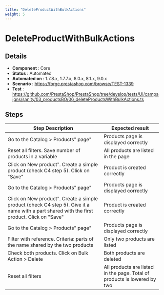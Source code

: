 ```yaml
---
title: "DeleteProductWithBulkActions"
weight: 5
---
```


# DeleteProductWithBulkActions
## Details
* **Component** : Core
* **Status** : Automated
* **Automated on** : 1.7.8.x, 1.7.7.x, 8.0.x, 8.1.x, 9.0.x
* **Scenario** : https://forge.prestashop.com/browse/TEST-1339
* **Test** : https://github.com/PrestaShop/PrestaShop/tree/develop/tests/UI/campaigns/sanity/03_productsBO/06_deleteProductsWithBulkActions.ts

## Steps
| Step Description | Expected result |
| ----- | ----- |
| Go to the Catalog > Products" page" | Products page is displayed correctly |
| Reset all filters. Save number of products in a variable | All products are listed in the page |
| Click on New product". Create a simple product (check C4 step 5). Click on "Save" | Product is created correctly |
| Go to the Catalog > Products" page" | Products page is displayed correctly |
| Click on New product". Create a simple product (check C4 step 5). Give it a name with a part shared with the first product. Click on "Save" | Product is created correctly |
| Go to the Catalog > Products" page" | Products page is displayed correctly |
| Filter with reference. Criteria: parts of the name shared by the two products | Only two products are listed |
| Check both products. Click on Bulk Action > Delete | Both products are deleted |
| Reset all filters | All products are listed in the page. Total of products is lowered by two |